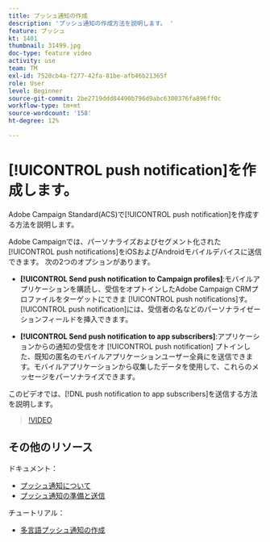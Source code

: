 ```yaml
---
title: プッシュ通知の作成
description: 'プッシュ通知の作成方法を説明します。 '
feature: プッシュ
kt: 1401
thumbnail: 31499.jpg
doc-type: feature video
activity: use
team: TM
exl-id: 7520cb4a-f277-42fa-81be-afb46b21365f
role: User
level: Beginner
source-git-commit: 2be2719ddd84490b796d9abc6300376fa896ff0c
workflow-type: tm+mt
source-wordcount: '158'
ht-degree: 12%

---
```


# [!UICONTROL push notification]を作成します。

Adobe Campaign Standard(ACS)で[!UICONTROL push notification]を作成する方法を説明します。

Adobe Campaignでは、パーソナライズおよびセグメント化された[!UICONTROL push notifications]をiOSおよびAndroidモバイルデバイスに送信できます。 次の2つのオプションがあります。

* **[!UICONTROL Send push notification to Campaign profiles]**:モバイルアプリケーションを購読し、受信をオプトインしたAdobe Campaign CRMプロファイルをターゲットにできま [!UICONTROL push notifications]す。[!UICONTROL push notification]には、受信者の名などのパーソナライゼーションフィールドを挿入できます。

* **[!UICONTROL Send push notification to app subscribers]**:アプリケーションからの通知の受信をオ [!UICONTROL push notification] プトインした、既知の匿名のモバイルアプリケーションユーザー全員にを送信できます。モバイルアプリケーションから収集したデータを使用して、これらのメッセージをパーソナライズできます。

このビデオでは、[!DNL push notification to app subscribers]を送信する方法を説明します。

>[!VIDEO](https://video.tv.adobe.com/v/31499?quality=12)

## その他のリソース

ドキュメント：

* [プッシュ通知について](https://docs.adobe.com/content/help/en/campaign-standard/using/communication-channels/push-notifications/about-push-notifications.html)
* [プッシュ通知の準備と送信](https://docs.adobe.com/content/help/en/campaign-standard/using/communication-channels/push-notifications/preparing-and-sending-a-push-notification.html)

チュートリアル：

* [多言語プッシュ通知の作成](/help/communication-channels/mobile/push-notifications/creating-multilingual-push-notifications.md)
